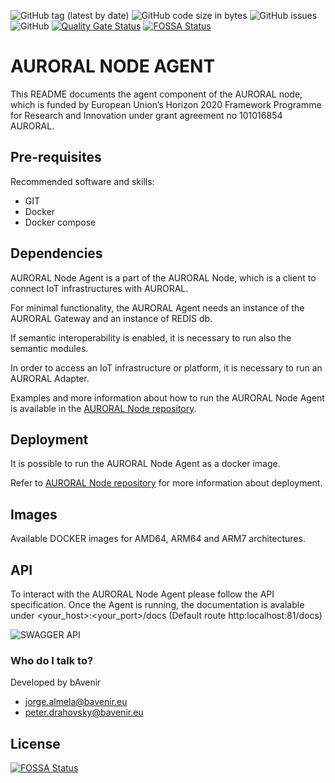 ![GitHub tag (latest by date)](https://img.shields.io/github/v/tag/AuroralH2020/auroral-node-agent)
![GitHub code size in bytes](https://img.shields.io/github/languages/code-size/AuroralH2020/auroral-node-agent)
![GitHub issues](https://img.shields.io/github/issues-raw/AuroralH2020/auroral-node-agent)
![GitHub](https://img.shields.io/github/license/AuroralH2020/auroral-node-agent)
[![Quality Gate Status](https://sonar.bavenir.eu/api/project_badges/measure?project=auroral-agent&metric=alert_status&token=squ_e64ed9495d1181d95b08bfa140900651abd56422)](https://sonar.bavenir.eu/dashboard?id=auroral-agent)
[![FOSSA Status](https://app.fossa.com/api/projects/git%2Bgithub.com%2FAuroralH2020%2Fauroral-node-agent.svg?type=shield)](https://app.fossa.com/projects/git%2Bgithub.com%2FAuroralH2020%2Fauroral-node-agent?ref=badge_shield)

# AURORAL NODE AGENT #

This README documents the agent component of the AURORAL node, which is funded by European Union’s Horizon 2020 Framework Programme for Research and Innovation under grant agreement no 101016854 AURORAL.

## Pre-requisites ##

Recommended software and skills:

- GIT
- Docker
- Docker compose 

## Dependencies ##

AURORAL Node Agent is a part of the AURORAL Node, which is a client to connect IoT infrastructures with AURORAL.

For minimal functionality, the AURORAL Agent needs an instance of the AURORAL Gateway and an instance of REDIS db.

If semantic interoperability is enabled, it is necessary to run also the semantic modules.

In order to access an IoT infrastructure or platform, it is necessary to run an AURORAL Adapter.

Examples and more information about how to run the AURORAL Node Agent is available in the [AURORAL Node repository](https://github.com/AuroralH2020/auroral-node/wiki).

## Deployment ##

It is possible to run the AURORAL Node Agent as a docker image.

Refer to [AURORAL Node repository](https://github.com/AuroralH2020/auroral-node/wiki) for more information about deployment.

## Images ##

Available DOCKER images for AMD64, ARM64 and ARM7 architectures.

## API ##

To interact with the AURORAL Node Agent please follow the API specification. Once the Agent is running, the documentation is avalable under <your_host>:<your_port>/docs (Default route http:localhost:81/docs)

![SWAGGER API](src/docs/swagger.png?raw=true)

### Who do I talk to? ###

Developed by bAvenir

* jorge.almela@bavenir.eu
* peter.drahovsky@bavenir.eu

## License
[![FOSSA Status](https://app.fossa.com/api/projects/git%2Bgithub.com%2FAuroralH2020%2Fauroral-node-agent.svg?type=large)](https://app.fossa.com/projects/git%2Bgithub.com%2FAuroralH2020%2Fauroral-node-agent?ref=badge_large)